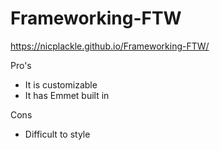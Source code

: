 # Frameworking-FTW

 https://nicplackle.github.io/Frameworking-FTW/
 
 Pro's
 - It is customizable
 - It has Emmet built in
 
 Cons
 - Difficult to style 
 
